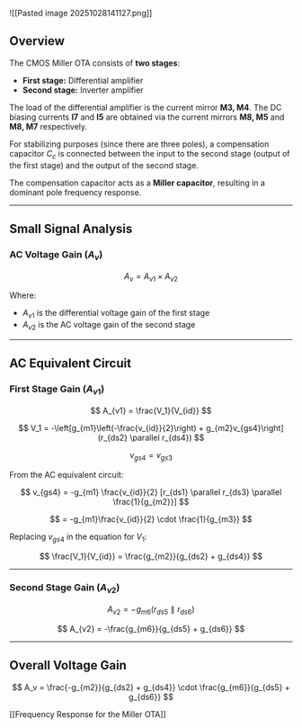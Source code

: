 
![[Pasted image 20251028141127.png]]

## Overview

The CMOS Miller OTA consists of **two stages**:
- **First stage:** Differential amplifier
- **Second stage:** Inverter amplifier

The load of the differential amplifier is the current mirror **M3, M4**. The DC biasing currents **I7** and **I5** are obtained via the current mirrors **M8, M5** and **M8, M7** respectively.

For stabilizing purposes (since there are three poles), a compensation capacitor $C_c$ is connected between the input to the second stage (output of the first stage) and the output of the second stage.

The compensation capacitor acts as a **Miller capacitor**, resulting in a dominant pole frequency response.

---

## Small Signal Analysis

### AC Voltage Gain ($A_v$)

$$
A_v = A_{v1} \times A_{v2}
$$

Where:
- $A_{v1}$ is the differential voltage gain of the first stage
- $A_{v2}$ is the AC voltage gain of the second stage

---

## AC Equivalent Circuit

### First Stage Gain ($A_{v1}$)

$$
A_{v1} = \frac{V_1}{V_{id}}
$$

$$
V_1 = -\left[g_{m1}\left(-\frac{v_{id}}{2}\right) + g_{m2}v_{gs4}\right](r_{ds2} \parallel r_{ds4})
$$

$$
v_{gs4} = v_{gs3}
$$

From the AC equivalent circuit:

$$
v_{gs4} = -g_{m1} \frac{v_{id}}{2} [r_{ds1} \parallel r_{ds3} \parallel \frac{1}{g_{m2}}]
$$

$$
= -g_{m1}\frac{v_{id}}{2} \cdot \frac{1}{g_{m3}}
$$

Replacing $v_{gs4}$ in the equation for $V_1$:

$$
\frac{V_1}{V_{id}} = \frac{g_{m2}}{g_{ds2} + g_{ds4}}
$$

---

### Second Stage Gain ($A_{v2}$)

$$
A_{v2} = -g_{m6}(r_{ds5} \parallel r_{ds6})
$$

$$
A_{v2} = -\frac{g_{m6}}{g_{ds5} + g_{ds6}}
$$

---

## Overall Voltage Gain

$$
A_v = \frac{-g_{m2}}{g_{ds2} + g_{ds4}} \cdot \frac{g_{m6}}{g_{ds5} + g_{ds6}}
$$

[[Frequency Response for the Miller OTA]]
